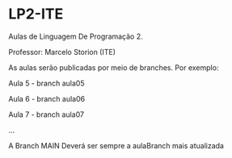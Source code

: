 # LP2-ITE
Aulas de Linguagem De Programação 2.

Professor: Marcelo Storion (ITE)

As aulas serão publicadas por meio de branches. Por exemplo:

Aula 5 - branch aula05

Aula 6 - branch aula06

Aula 7 - branch aula07

...

A Branch MAIN Deverá ser sempre a aulaBranch mais atualizada
